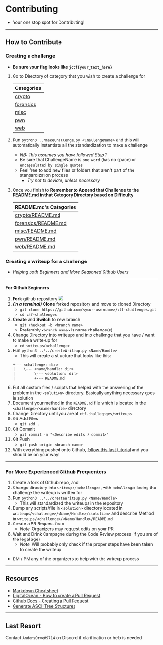# Contributing

* Your one stop spot for Contributing! 
 
---
## How to Contribute

### Creating a challenge
* **Be sure your flag looks like `jctf{your_text_here}`**

1. Go to Directory of category that you wish to create a challenge for 

    | Categories
    | :--
    | [crypto](crypto)
    | [forensics](forensics)
    | [misc](misc)
    | [pwn](pwn)
    | [web](web)

1. Run `python3 ../makeChallenge.py <ChallengeName>` and this will automatically instantiate all the standardization to make a challenge.
    - _NB: This assumes you have followed Step 1_
    * Be sure that ChallengeName is `one word` (has no space) or `encapsulated by single quotes` 
    * Feel free to add new files or folders that aren't part of the standardization process
        * _Try not to deviate, unless necessary_

1. Once you finish to **Remember to Append that Challenge to the README.md in that Category Directory based on Difficulty**

    | README.md's Categories
    | :--
    | [crypto/README.md](crypto/README.md)
    | [forensics/README.md](forensics/README.md)
    | [misc/README.md](misc/README.md)
    | [pwn/README.md](pwn/README.md)
    | [web/README.md](web/README.md)

### Creating a writeup for a challenge
* *Helping both Beginners and More Seasoned Github Users*
---
#### For Github Beginners
1. **Fork** github repository 
    ![](https://assets.digitalocean.com/articles/eng_python/PullRequest/GitHub_Repo.gif)
1. _**(In a terminal)**_ **Clone** forked repository and move to cloned Directory 
    * `git clone https://github.com/<your-username>/ctf-challenges.git`
    * `cd ctf-challenges`
1. **Create** and **Switch** to new branch
    * `git checkout -b <branch name>` <!--`git checkout -b` is actually based-->
    * Preferably `<branch name>` is name challenge(s) 
1. Change Directory into writeups and into challenge that you have / want to make a write-up for
    * `cd writeups/<challenge>`
1. Run `python3 ../../createWriteup.py <Name/Handle>`
    * This will create a structure that looks like this: 
    ```txt
    +--- <challenge: dir>
    |    \--- <name/handle: dir>
    |         \--- <solution: dir>
    |         +--- README.md
    ```
1. Put all custom files / scripts that helped with the answering of the problem in the `<solution>` directory. Basically anything necessary goes in solution
1. Document your method in the `README.md` file which is located in the `<challenge>/<name/handle>` directory  
1. Change Directory until you are at `ctf-challegnges/writeups`
1. Git Add Files
    * `git add .`
1. Git Commit
    * `git commit -m "<Describe edits / commit>"`
1. Git Push
    * `git push origin <branch name>`
1. With everything pushed onto Github, [follow this last tutorial](https://docs.github.com/en/github/collaborating-with-issues-and-pull-requests/creating-a-pull-request) and you should be on your way!

---

### For More Experienced Github Frequenters 
1. Create a fork of Github repo, and 
1. Change directory into `writeups/<challenge>`, with `<challenge>` being the challenge the writeup is written for
1. Run `python3 ../../createWriteup.py <Name/Handle>`
    * This will standardized the writeups in the repository
1. Dump any scripts/file in `<solution>` directory located in `writeups/<challenge>/<Name/Handle>/<solution>` and describe Method in `writeups/<challenge>/<Name/Handle>/README.md`
1. Create a PR Request from
    * _Note_: Organizers may request edits on your PR
1. Wait and Drink Campagne during the Code Review process (if you are of the legal age) 
    * _Note_: Will probably only check if the proper steps have been taken to create the writeup


* DM / PM any of the organizers to help with the writeup process

---
## Resources
* [Markdown Cheatsheet](https://github.com/adam-p/markdown-here/wiki/Markdown-Cheatsheet)
* [DigitalOcean - How to create a Pull Request](https://www.digitalocean.com/community/tutorials/how-to-create-a-pull-request-on-github)
* [Github Docs - Creating a Pull Request](https://docs.github.com/en/github/collaborating-with-issues-and-pull-requests/creating-a-pull-request)
* [Generate ASCII Tree Structures](https://cmatskas.com/generate-ascii-folder-structures-for-windows-with-tree/)

---
## Last Resort
Contact `AndersOrve#9714` on Discord if clarification or help is needed 
